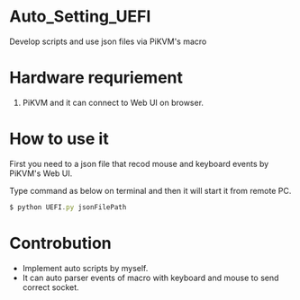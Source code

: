 # Auto_Setting_UEFI
Develop scripts and use json files via PiKVM's macro 

# Hardware requriement
1. PiKVM and it can connect to Web UI on browser.

# How to use it
First you need to a json file that recod mouse and keyboard events by PiKVM's Web UI.

Type command as below on terminal and then it will start it from remote PC.
```js
$ python UEFI.py jsonFilePath
```

# Controbution
* Implement auto scripts by myself.
* It can auto parser events of macro with keyboard and mouse to send correct socket.
